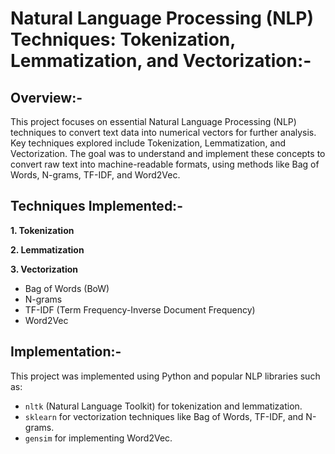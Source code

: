 # Natural Language Processing (NLP) Techniques: Tokenization, Lemmatization, and Vectorization:-

## Overview:-
This project focuses on essential Natural Language Processing (NLP) techniques to convert text data into numerical vectors for further analysis. 
Key techniques explored include Tokenization, Lemmatization, and Vectorization. The goal was to understand and implement these concepts to convert 
raw text into machine-readable formats, using methods like Bag of Words, N-grams, TF-IDF, and Word2Vec.

## Techniques Implemented:-

**1. Tokenization**

**2. Lemmatization**

**3. Vectorization**
- Bag of Words (BoW)
- N-grams
- TF-IDF (Term Frequency-Inverse Document Frequency)
- Word2Vec

## Implementation:-

This project was implemented using Python and popular NLP libraries such as:

- `nltk` (Natural Language Toolkit) for tokenization and lemmatization.
- `sklearn` for vectorization techniques like Bag of Words, TF-IDF, and N-grams.
- `gensim` for implementing Word2Vec.
